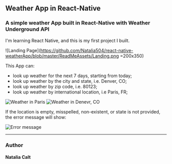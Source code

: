 ## Weather App in React-Native

### A simple weather App built in React-Native with Weather Underground API
I'm learning React Native, and this is my first project I built. 

![Landing Page](https://github.com/Natalia504/react-native-weatherApp/blob/master/ReadMeAssets/Landing.png =200x350)

This App can:
* look up weather for the next 7 days, starting from today;
* look up weather by the city and state, i.e. Denver, CO;
* look up weather by zip code, i.e. 80123;
* look up weather by international location, i.e Paris, FR;

![Weather in Paris](https://github.com/Natalia504/react-native-weatherApp/blob/master/ReadMeAssets/Paris.png)
![Weather in Denevr, CO](https://github.com/Natalia504/react-native-weatherApp/blob/master/ReadMeAssets/Denver.png)

If the location is empty, misspelled, non-existent, or state is not provided, the error message will show:

![Error message](https://github.com/Natalia504/react-native-weatherApp/blob/master/ReadMeAssets/Error.png)

*** 

### Author

#### Natalia Calt
